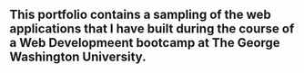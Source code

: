 ## This portfolio contains a sampling of the web applications that I have built during the course of a Web Developmeent bootcamp at The George Washington University. 

